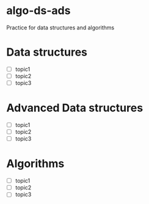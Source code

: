 # algo-ds-ads
Practice for data structures and algorithms

# Data structures
- [ ] topic1
- [ ] topic2
- [ ] topic3

# Advanced Data structures
- [ ] topic1
- [ ] topic2
- [ ] topic3

# Algorithms
- [ ] topic1
- [ ] topic2
- [ ] topic3
